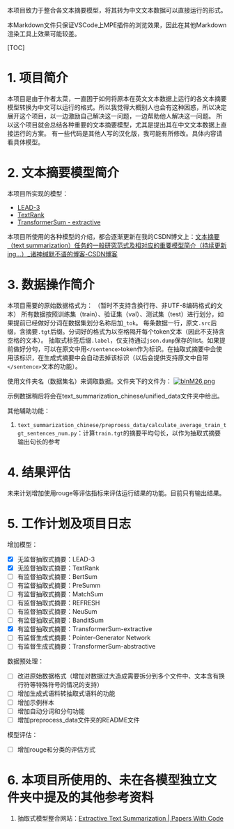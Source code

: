 本项目致力于整合各文本摘要模型，将其转为中文文本数据可以直接运行的形式。

本Markdown文件只保证VSCode上MPE插件的浏览效果，因此在其他Markdown渲染工具上效果可能较差。

[TOC]

# 1. 项目简介
本项目是由于作者太菜，一直困于如何将原本在英文文本数据上运行的各文本摘要模型转换为中文可以运行的格式。所以我觉得大概别人也会有这种困惑，所以决定展开这个项目，以一边激励自己解决这一问题，一边帮助他人解决这一问题。
所以这个项目就会总结各种重要的文本摘要模型，尤其是提出其在中文文本数据上直接运行的方案。
有一些代码是其他人写的汉化版，我可能有所修改。具体内容请看具体模型。
# 2. 文本摘要模型简介
本项目所实现的模型：
- [LEAD-3](./models/lead3)
- [TextRank](./models/textrank)
- [TransformerSum - extractive](./models/transformersum/extractive)

本项目所使用的各种模型的介绍，都会逐渐更新在我的CSDN博文上：[文本摘要（text summarization）任务的一般研究范式及相对应的重要模型简介（持续更新ing...）_诸神缄默不语的博客-CSDN博客](https://blog.csdn.net/PolarisRisingWar/article/details/123090751)
# 3. 数据操作简介
本项目需要的原始数据格式为：
（暂时不支持含换行符、非UTF-8编码格式的文本）
所有数据按照训练集（train）、验证集（val）、测试集（test）进行划分，如果提前已经做好分词在数据集划分名称后加`_tok`。
每条数据一行，原文`.src`后缀，含摘要`.tgt`后缀。分词好的格式为以空格隔开每个token文本（因此不支持含空格的文本）。
抽取式标签后缀`.label`，仅支持通过`json.dump`保存的list。如果提前做好分句，可以在原文中用`</sentence>`token作为标识。在抽取式摘要中会使用该标识，在生成式摘要中会自动去掉该标识（以后会提供支持原文中自带`</sentence>`文本的功能）。

使用文件夹名（数据集名）来调取数据。文件夹下的文件为：
[![blnM26.png](https://s4.ax1x.com/2022/03/01/blnM26.png)](https://imgtu.com/i/blnM26)

示例数据稍后将会在text_summarization_chinese/unified_data文件夹中给出。

其他辅助功能：
1. `text_summarization_chinese/preproess_data/calculate_average_train_tgt_sentences_num.py`：计算`train.tgt`的摘要平均句长，以作为抽取式摘要输出句长的参考
# 4. 结果评估
未来计划增加使用rouge等评估指标来评估运行结果的功能。目前只有输出结果。
# 5. 工作计划及项目日志
增加模型：
- [x] 无监督抽取式摘要：LEAD-3
- [x] 无监督抽取式摘要：TextRank
- [ ] 有监督抽取式摘要：BertSum
- [ ] 有监督抽取式摘要：PreSumm
- [ ] 有监督抽取式摘要：MatchSum
- [ ] 有监督抽取式摘要：REFRESH
- [ ] 有监督抽取式摘要：NeuSum
- [ ] 有监督抽取式摘要：BanditSum
- [x] 有监督抽取式摘要：TransformerSum-extractive
- [ ] 有监督生成式摘要：Pointer-Generator Network
- [ ] 有监督生成式摘要：TransformerSum-abstractive

数据预处理：
- [ ] 改进原始数据格式（增加对数据过大造成需要拆分到多个文件中、文本含有换行符等特殊符号的情况的支持）
- [ ] 增加生成式语料转抽取式语料的功能
- [ ] 增加示例样本
- [ ] 增加自动分词和分句功能
- [ ] 增加preprocess_data文件夹的README文件

模型评估：
- [ ] 增加rouge和分类的评估方式

# 6. 本项目所使用的、未在各模型独立文件夹中提及的其他参考资料
1. 抽取式模型整合网站：[Extractive Text Summarization | Papers With Code](https://paperswithcode.com/task/extractive-document-summarization)